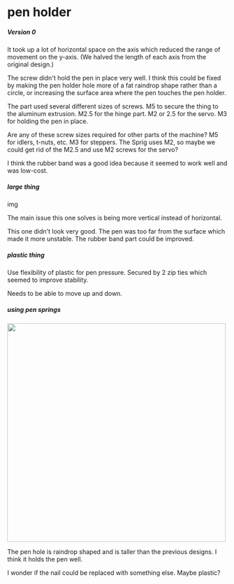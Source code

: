 # pen holder

##### Version 0

It took up a lot of horizontal space on the axis which reduced the range of movement on the y-axis. (We halved the length of each axis from the original design.)

The screw didn't hold the pen in place very well. I think this could be fixed by making the pen holder hole more of a fat raindrop shape rather than a circle, or increasing the surface area where the pen touches the pen holder.

The part used several different sizes of screws. M5 to secure the thing to the aluminum extrusion. M2.5 for the hinge part. M2 or 2.5 for the servo. M3 for holding the pen in place.

Are any of these screw sizes required for other parts of the machine?
M5 for idlers, t-nuts, etc. M3 for steppers. The Sprig uses M2, so maybe we could get rid of the M2.5 and use M2 screws for the servo?

I think the rubber band was a good idea because it seemed to work well and was low-cost.

##### large thing

img

The main issue this one solves is being more vertical instead of horizontal.

This one didn't look very good. The pen was too far from the surface which made it more unstable. The rubber band part could be improved.

##### plastic thing

Use flexibility of plastic for pen pressure. Secured by 2 zip ties which seemed to improve stability.

Needs to be able to move up and down.

##### using pen springs

<img src="https://cloud-mdmo4n8ks-hack-club-bot.vercel.app/0new-pen-thing.gif" width="500">

The pen hole is raindrop shaped and is taller than the previous designs. I think it holds the pen well.

I wonder if the nail could be replaced with something else. Maybe plastic?
